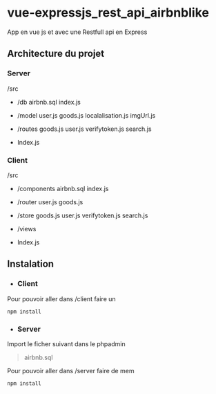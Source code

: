 # vue-expressjs_rest_api_airbnblike

App en vue js et avec une Restfull api en Express

## Architecture du projet 
### Server
/src

 - /db 
		 airbnb.sql 
		 index.js
		 
 - /model
		user.js
		goods.js
		localalisation.js
		imgUrl.js
 
 - /routes
		 goods.js
		 user.js
		 verifytoken.js
		 search.js
 - Index.js

### Client
/src

 - /components
		 airbnb.sql 
		 index.js
		 
 - /router
		user.js
		goods.js
		
 
 - /store
		 goods.js
		 user.js
		 verifytoken.js
		 search.js
























































































































































































































 - /views
 
 - Index.js

## Instalation

 - ### Client

Pour pouvoir aller dans /client faire un

	npm install

 - ### Server
Import le ficher suivant dans le phpadmin
> airbnb.sql 

Pour pouvoir aller dans /server faire de mem

	npm install

  

<!--stackedit_data:
eyJoaXN0b3J5IjpbOTM2Mzk2MTg0LDE5NTQ1Njc1NjcsLTc2Nj
c2ODY3NCwxMjA2OTYyNzMyLC04MzY3NTE1ODcsOTEwNTI3OTU4
LC02MDc5MzAzNDIsLTE5Nzg2NTIyNDcsLTMzMjQ1NTM2M119
-->
